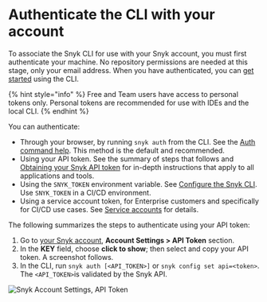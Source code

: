 # Authenticate the CLI with your account

To associate the Snyk CLI for use with your Snyk account, you must first authenticate your machine. No repository permissions are needed at this stage, only your email address. When you have authenticated, you can [get started](getting-started-with-the-snyk-cli.md) using the CLI.



{% hint style="info" %}
Free and Team users have access to personal tokens only. Personal tokens are recommended for use with IDEs and the local CLI.&#x20;
{% endhint %}

You can authenticate:

* Through your browser, by running `snyk auth` from the CLI. See the [Auth command help](commands/auth.md). This method is the default and recommended.
* Using your API token. See the summary of steps that follows and  [Obtaining your Snyk API token](../enterprise-setup/snyk-broker/snyk-broker-code-agent/setting-up-the-code-agent-broker-client-deployment/step-1-obtaining-the-required-tokens-for-the-setup-procedure/obtaining-your-snyk-api-token.md) for in-depth instructions that apply to all applications and tools.
* Using the `SNYK_TOKEN` environment variable. See [Configure the Snyk CLI](configure-the-snyk-cli/). Use `SNYK_TOKEN` in a CI/CD environment.
* Using a service account token, for Enterprise customers and specifically for CI/CD use cases. See [Service accounts](../enterprise-setup/service-accounts.md) for details.

The following summarizes the steps to authenticate using your API token:

1. Go to [your Snyk account](https://app.snyk.io/account), **Account Settings > API Token** section.
2. In the **KEY** field, choose **click to show**; then select and copy your API token. A screenshot follows.
3. In the CLI, run `snyk auth [<API_TOKEN>]` or `snyk config set api=<token>`. The `<API_TOKEN>`is validated by the Snyk API.

![Snyk Account Settings, API Token](../.gitbook/assets/API-token-CLI-auth-details-22-01.png)
